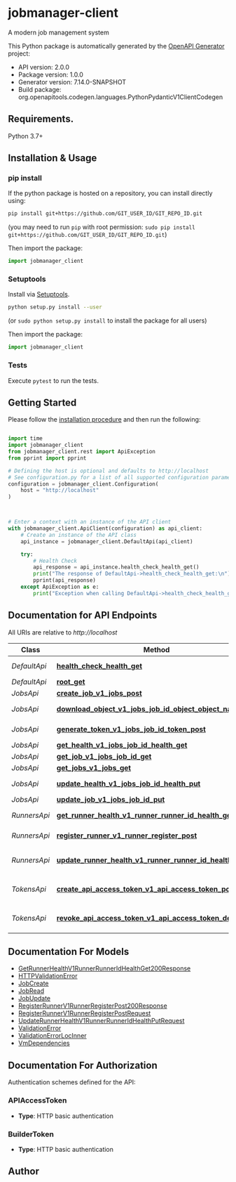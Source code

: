 # jobmanager-client
A modern job management system

This Python package is automatically generated by the [OpenAPI Generator](https://openapi-generator.tech) project:

- API version: 2.0.0
- Package version: 1.0.0
- Generator version: 7.14.0-SNAPSHOT
- Build package: org.openapitools.codegen.languages.PythonPydanticV1ClientCodegen

## Requirements.

Python 3.7+

## Installation & Usage
### pip install

If the python package is hosted on a repository, you can install directly using:

```sh
pip install git+https://github.com/GIT_USER_ID/GIT_REPO_ID.git
```
(you may need to run `pip` with root permission: `sudo pip install git+https://github.com/GIT_USER_ID/GIT_REPO_ID.git`)

Then import the package:
```python
import jobmanager_client
```

### Setuptools

Install via [Setuptools](http://pypi.python.org/pypi/setuptools).

```sh
python setup.py install --user
```
(or `sudo python setup.py install` to install the package for all users)

Then import the package:
```python
import jobmanager_client
```

### Tests

Execute `pytest` to run the tests.

## Getting Started

Please follow the [installation procedure](#installation--usage) and then run the following:

```python

import time
import jobmanager_client
from jobmanager_client.rest import ApiException
from pprint import pprint

# Defining the host is optional and defaults to http://localhost
# See configuration.py for a list of all supported configuration parameters.
configuration = jobmanager_client.Configuration(
    host = "http://localhost"
)



# Enter a context with an instance of the API client
with jobmanager_client.ApiClient(configuration) as api_client:
    # Create an instance of the API class
    api_instance = jobmanager_client.DefaultApi(api_client)

    try:
        # Health Check
        api_response = api_instance.health_check_health_get()
        print("The response of DefaultApi->health_check_health_get:\n")
        pprint(api_response)
    except ApiException as e:
        print("Exception when calling DefaultApi->health_check_health_get: %s\n" % e)

```

## Documentation for API Endpoints

All URIs are relative to *http://localhost*

Class | Method | HTTP request | Description
------------ | ------------- | ------------- | -------------
*DefaultApi* | [**health_check_health_get**](docs/DefaultApi.md#health_check_health_get) | **GET** /health | Health Check
*DefaultApi* | [**root_get**](docs/DefaultApi.md#root_get) | **GET** / | Root
*JobsApi* | [**create_job_v1_jobs_post**](docs/JobsApi.md#create_job_v1_jobs_post) | **POST** /v1/jobs | Create Job
*JobsApi* | [**download_object_v1_jobs_job_id_object_object_name_get**](docs/JobsApi.md#download_object_v1_jobs_job_id_object_object_name_get) | **GET** /v1/jobs/{job_id}/object/{object_name} | Download Object
*JobsApi* | [**generate_token_v1_jobs_job_id_token_post**](docs/JobsApi.md#generate_token_v1_jobs_job_id_token_post) | **POST** /v1/jobs/{job_id}/token | Generate Token
*JobsApi* | [**get_health_v1_jobs_job_id_health_get**](docs/JobsApi.md#get_health_v1_jobs_job_id_health_get) | **GET** /v1/jobs/{job_id}/health | Get Health
*JobsApi* | [**get_job_v1_jobs_job_id_get**](docs/JobsApi.md#get_job_v1_jobs_job_id_get) | **GET** /v1/jobs/{job_id} | Get Job
*JobsApi* | [**get_jobs_v1_jobs_get**](docs/JobsApi.md#get_jobs_v1_jobs_get) | **GET** /v1/jobs | Get Jobs
*JobsApi* | [**update_health_v1_jobs_job_id_health_put**](docs/JobsApi.md#update_health_v1_jobs_job_id_health_put) | **PUT** /v1/jobs/{job_id}/health | Update Health
*JobsApi* | [**update_job_v1_jobs_job_id_put**](docs/JobsApi.md#update_job_v1_jobs_job_id_put) | **PUT** /v1/jobs/{job_id} | Update Job
*RunnersApi* | [**get_runner_health_v1_runner_runner_id_health_get**](docs/RunnersApi.md#get_runner_health_v1_runner_runner_id_health_get) | **GET** /v1/runner/{runner_id}/health | Get Runner Health
*RunnersApi* | [**register_runner_v1_runner_register_post**](docs/RunnersApi.md#register_runner_v1_runner_register_post) | **POST** /v1/runner/register | Register Runner
*RunnersApi* | [**update_runner_health_v1_runner_runner_id_health_put**](docs/RunnersApi.md#update_runner_health_v1_runner_runner_id_health_put) | **PUT** /v1/runner/{runner_id}/health | Update Runner Health
*TokensApi* | [**create_api_access_token_v1_api_access_token_post**](docs/TokensApi.md#create_api_access_token_v1_api_access_token_post) | **POST** /v1/api_access_token | Create Api Access Token
*TokensApi* | [**revoke_api_access_token_v1_api_access_token_delete**](docs/TokensApi.md#revoke_api_access_token_v1_api_access_token_delete) | **DELETE** /v1/api_access_token | Revoke Api Access Token


## Documentation For Models

 - [GetRunnerHealthV1RunnerRunnerIdHealthGet200Response](docs/GetRunnerHealthV1RunnerRunnerIdHealthGet200Response.md)
 - [HTTPValidationError](docs/HTTPValidationError.md)
 - [JobCreate](docs/JobCreate.md)
 - [JobRead](docs/JobRead.md)
 - [JobUpdate](docs/JobUpdate.md)
 - [RegisterRunnerV1RunnerRegisterPost200Response](docs/RegisterRunnerV1RunnerRegisterPost200Response.md)
 - [RegisterRunnerV1RunnerRegisterPostRequest](docs/RegisterRunnerV1RunnerRegisterPostRequest.md)
 - [UpdateRunnerHealthV1RunnerRunnerIdHealthPutRequest](docs/UpdateRunnerHealthV1RunnerRunnerIdHealthPutRequest.md)
 - [ValidationError](docs/ValidationError.md)
 - [ValidationErrorLocInner](docs/ValidationErrorLocInner.md)
 - [VmDependencies](docs/VmDependencies.md)


<a id="documentation-for-authorization"></a>
## Documentation For Authorization


Authentication schemes defined for the API:
<a id="APIAccessToken"></a>
### APIAccessToken

- **Type**: HTTP basic authentication

<a id="BuilderToken"></a>
### BuilderToken

- **Type**: HTTP basic authentication


## Author




